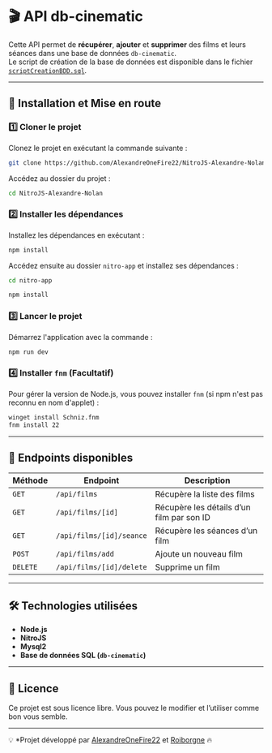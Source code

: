 # 🎬 API db-cinematic  

Cette API permet de **récupérer**, **ajouter** et **supprimer** des films et leurs séances dans une base de données `db-cinematic`.  
Le script de création de la base de données est disponible dans le fichier [`scriptCreationBDD.sql`](./scriptCreationBDD.sql).

---

## 🚀 Installation et Mise en route  

### 1️⃣ Cloner le projet  
Clonez le projet en exécutant la commande suivante :  
```sh
git clone https://github.com/AlexandreOneFire22/NitroJS-Alexandre-Nolan.git
```
Accédez au dossier du projet :
```sh
cd NitroJS-Alexandre-Nolan
```

### 2️⃣ Installer les dépendances
Installez les dépendances en exécutant :
```sh
npm install
```

Accédez ensuite au dossier `nitro-app` et installez ses dépendances :
```sh
cd nitro-app
```
```sh
npm install
```

### 3️⃣ Lancer le projet
Démarrez l'application avec la commande :
```sh
npm run dev
```

### 4️⃣ Installer `fnm` (Facultatif)
Pour gérer la version de Node.js, vous pouvez installer `fnm` (si npm n'est pas reconnu en nom d'applet) :
```sh
winget install Schniz.fnm
fnm install 22
```

---

## 📌 Endpoints disponibles

| Méthode | Endpoint                 | Description |
|---------|--------------------------|-------------|
| `GET`   | `/api/films`             | Récupère la liste des films |
| `GET`   | `/api/films/[id]`        | Récupère les détails d’un film par son ID |
| `GET`   | `/api/films/[id]/seance` | Récupère les séances d’un film |
| `POST`  | `/api/films/add`         | Ajoute un nouveau film |
| `DELETE`| `/api/films/[id]/delete` | Supprime un film |

---

## 🛠 Technologies utilisées

- **Node.js**
- **NitroJS**
- **Mysql2**
- **Base de données SQL (`db-cinematic`)**

---

## 📜 Licence
Ce projet est sous licence libre. Vous pouvez le modifier et l’utiliser comme bon vous semble.

---

💡 *Projet développé par [AlexandreOneFire22](https://github.com/AlexandreOneFire22) et [Roiborgne](https://github.com/Roiborgne) 🔥